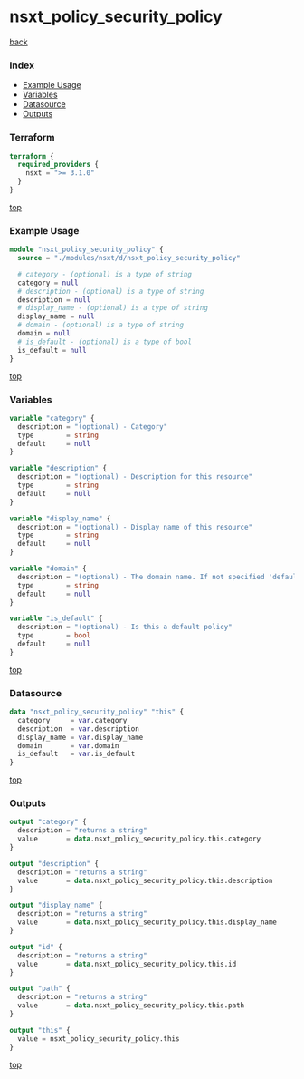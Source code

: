# nsxt_policy_security_policy

[back](../nsxt.md)

### Index

- [Example Usage](#example-usage)
- [Variables](#variables)
- [Datasource](#datasource)
- [Outputs](#outputs)

### Terraform

```terraform
terraform {
  required_providers {
    nsxt = ">= 3.1.0"
  }
}
```

[top](#index)

### Example Usage

```terraform
module "nsxt_policy_security_policy" {
  source = "./modules/nsxt/d/nsxt_policy_security_policy"

  # category - (optional) is a type of string
  category = null
  # description - (optional) is a type of string
  description = null
  # display_name - (optional) is a type of string
  display_name = null
  # domain - (optional) is a type of string
  domain = null
  # is_default - (optional) is a type of bool
  is_default = null
}
```

[top](#index)

### Variables

```terraform
variable "category" {
  description = "(optional) - Category"
  type        = string
  default     = null
}

variable "description" {
  description = "(optional) - Description for this resource"
  type        = string
  default     = null
}

variable "display_name" {
  description = "(optional) - Display name of this resource"
  type        = string
  default     = null
}

variable "domain" {
  description = "(optional) - The domain name. If not specified 'default' is used"
  type        = string
  default     = null
}

variable "is_default" {
  description = "(optional) - Is this a default policy"
  type        = bool
  default     = null
}
```

[top](#index)

### Datasource

```terraform
data "nsxt_policy_security_policy" "this" {
  category     = var.category
  description  = var.description
  display_name = var.display_name
  domain       = var.domain
  is_default   = var.is_default
}
```

[top](#index)

### Outputs

```terraform
output "category" {
  description = "returns a string"
  value       = data.nsxt_policy_security_policy.this.category
}

output "description" {
  description = "returns a string"
  value       = data.nsxt_policy_security_policy.this.description
}

output "display_name" {
  description = "returns a string"
  value       = data.nsxt_policy_security_policy.this.display_name
}

output "id" {
  description = "returns a string"
  value       = data.nsxt_policy_security_policy.this.id
}

output "path" {
  description = "returns a string"
  value       = data.nsxt_policy_security_policy.this.path
}

output "this" {
  value = nsxt_policy_security_policy.this
}
```

[top](#index)